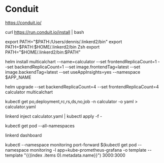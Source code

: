 # Conduit
https://conduit.io/

curl https://run.conduit.io/install | bash

export PATH="$PATH:/Users/dennis/.linkerd2/bin"
export PATH=$PATH:$HOME/.linkerd2/bin
Zsh
export PATH="$HOME/.linkerd2/bin:$PATH"


helm install multicalchart --name=calculator --set frontendReplicaCount=1 --set backendReplicaCount=1 --set image.frontendTag=latest --set image.backendTag=latest --set useAppInsights=yes --namespace $APP_NAME

helm upgrade --set backendReplicaCount=4 --set frontendReplicaCount=4 calculator multicalchart 

kubectl get po,deployment,rc,rs,ds,no,job -n calculator -o yaml > calculator.yaml

linkerd inject calculator.yaml | kubectl apply -f - 

kubectl get pod --all-namespaces

linkerd dashboard

kubectl --namespace monitoring port-forward $(kubectl get pod --namespace monitoring -l app=kube-prometheus-grafana -o template --template "{{(index .items 0).metadata.name}}") 3000:3000